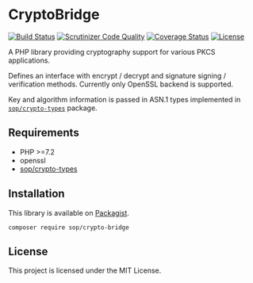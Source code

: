 # CryptoBridge

[![Build Status](https://travis-ci.org/sop/crypto-bridge.svg?branch=master)](https://travis-ci.org/sop/crypto-bridge)
[![Scrutinizer Code Quality](https://scrutinizer-ci.com/g/sop/crypto-bridge/badges/quality-score.png?b=master)](https://scrutinizer-ci.com/g/sop/crypto-bridge/?branch=master)
[![Coverage Status](https://coveralls.io/repos/github/sop/crypto-bridge/badge.svg?branch=master)](https://coveralls.io/github/sop/crypto-bridge?branch=master)
[![License](https://poser.pugx.org/sop/crypto-bridge/license)](https://github.com/sop/crypto-bridge/blob/master/LICENSE)

A PHP library providing cryptography support for various PKCS applications.

Defines an interface with encrypt / decrypt and signature
signing / verification methods.
Currently only OpenSSL backend is supported.

Key and algorithm information is passed in ASN.1 types implemented in
[`sop/crypto-types`](https://packagist.org/packages/sop/crypto-types) package.

## Requirements

- PHP >=7.2
- openssl
- [sop/crypto-types](https://github.com/sop/crypto-types)

## Installation

This library is available on
[Packagist](https://packagist.org/packages/sop/crypto-bridge).

    composer require sop/crypto-bridge

## License

This project is licensed under the MIT License.
